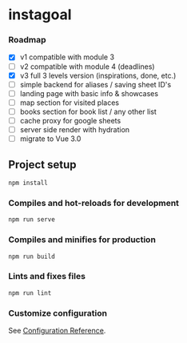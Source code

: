 # instagoal

### Roadmap

- [x] v1 compatible with module 3
- [ ] v2 compatible with module 4 (deadlines)
- [x] v3 full 3 levels version (inspirations, done, etc.)
- [ ] simple backend for aliases / saving sheet ID's
- [ ] landing page with basic info & showcases
- [ ] map section for visited places
- [ ] books section for book list / any other list
- [ ] cache proxy for google sheets
- [ ] server side render with hydration
- [ ] migrate to Vue 3.0

## Project setup
```
npm install
```

### Compiles and hot-reloads for development
```
npm run serve
```

### Compiles and minifies for production
```
npm run build
```

### Lints and fixes files
```
npm run lint
```

### Customize configuration
See [Configuration Reference](https://cli.vuejs.org/config/).
